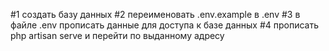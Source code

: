 #1 создать базу данных
#2 переименовать .env.example в .env
#3 в файле .env прописать данные для доступа к базе данных
#4 прописать php artisan serve и перейти по выданному адресу 

